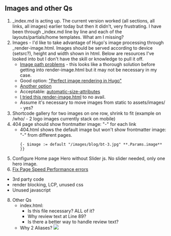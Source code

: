 ## Images and other Qs

1. _index.md is acting up. The current version worked (all sections, all links, all images) earlier today but then it didn't, very frustrating. I have been through _index.md line by line and each of the layouts/partials/home templates. What am I missing?
2. Images - I'd like to take advantage of Hugo's image processing through _render-image.html. Images should be served according to device (setsrc?), height and width shown in html. Below are resources I've looked into but I don't have the skill or knowledge to pull it off.
   - [Image path problems](https://www.veriphor.com/articles/link-and-image-render-hooks/) - this looks like a thorough solution before getting into render-image.html but it may not be necessary in my case.
   - Good option: ["Perfect image rendering in Hugo"](https://ryanfleck.ca/2023/perfected-image-rendering-in-hugo/)
   - [Another option](https://christianoliff.com/blog/markdown-render-hooks-in-hugo/)
   - Acceptable: [automatic-size-attributes](https://werat.dev/blog/automatic-image-size-attributes-in-hugo/)
   - [I tried this render-image.html](_default/_markup/render-image.html) to no avail.
   - Assume it's necessary to move images from static to assets/images/ - yes?
3.  Shortcode gallery for two images on one row, shrink to fit (example on /who/ - 2 logo images currently stack on mobile)
4. 404 page should show frontmatter image: "-" for each link
   - 404.html shows the default image but won't show frontmatter image: "-" from different pages.
     ```
     {- $image := default "/images/blog/bt-3.jpg" **.Params.image** }}
     ```
6.  Configure Home page Hero without Slider js. No slider needed, only one hero image.
7.  [Fix Page Speed Performance errors](https://pagespeed.web.dev/analysis/https-www-crestwoodpainting-com-interior-painter-kansas-city/73ivwaj12v?form_factor=mobile)
   - 3rd party code
   - render blocking, LCP, unused css
   - Unused javascript
8. Other Qs
   - index.html:
     - Is this file necessary? ALL of it?
     - Why review text at Line 89?
     - Is there a better way to handle review text?
   - Why 2 Aliases? ![](https://github.com/boetiusj/hugo-dev/blob/main/static/images/Aliases.png)

